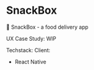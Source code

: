 # SnackBox
🚗 SnackBox - a food delivery app  

UX Case Study: WIP

Techstack: 
Client: 
- React Native

